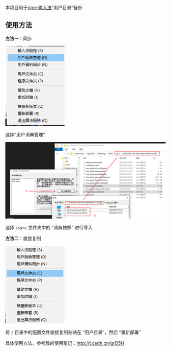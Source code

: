 本项目用于[rime 输入法](https://rime.im/)“用户目录”备份

## 使用方法

**方法一**：同步

![导入词典快照选项](./.github/assets/dict-opt.png)

选择“用户词典管理”

![同步词典快照](./.github/assets/dict-merge.png)

选择 `/sync` 文件夹中的 “词典快照” 进行导入

**方法二**：直接复制

![用户目录选项](./.github/assets/userdata-opt.png)

将 `/` 目录中的配置文件直接复制粘贴在 “用户目录”，然后 “重新部署”

具体使用方法，参考我的使用笔记：<http://t.csdn.cn/grD5H>
<!-- https://blog.csdn.net/LawssssCat/article/details/103482619 -->
